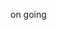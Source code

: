 <!-- ![wifi](https://github.com/user-attachments/assets/46f39e43-edc9-4834-b9e8-1dd116f11bf8) -->
<!-- ![volt]([https://github.com/user-attachments/assets/c09a419d-43aa-43a5-a71f-0cdb51db6e30](https://github.com/user-attachments/assets/82536bae-e9aa-4ce5-9eb5-bb46a5da7aa3)) -->
<!-- ![toilet](https://github.com/user-attachments/assets/9a08c556-0198-45f5-bd50-160cc50b03bf) -->
<!-- ![restarea](https://github.com/user-attachments/assets/40453fd1-c914-4c1d-a6df-aa06d4de81ad) -->
<!-- ![petrol](https://github.com/user-attachments/assets/8651e7a2-a374-494d-bfd1-8c6fcaac8bfe) -->
<!-- ![countryside](https://github.com/user-attachments/assets/1fde8d4a-5d26-42a1-8d9f-57cbad6b43bc) -->
<!-- ![campsite](https://github.com/user-attachments/assets/60d95381-b364-45c2-8164-1ac0d347498a) -->
<!-- ![campground](https://github.com/user-attachments/assets/594b1178-e803-4e55-8c36-2c0dc2544deb) -->
<!-- ![beach](https://github.com/user-attachments/assets/f0748579-7246-4ede-9c78-6a753a035144) -->
<!-- ![autocamp](https://github.com/user-attachments/assets/3e5b77df-0042-461d-b3fe-56cb1648c372) -->
on going

